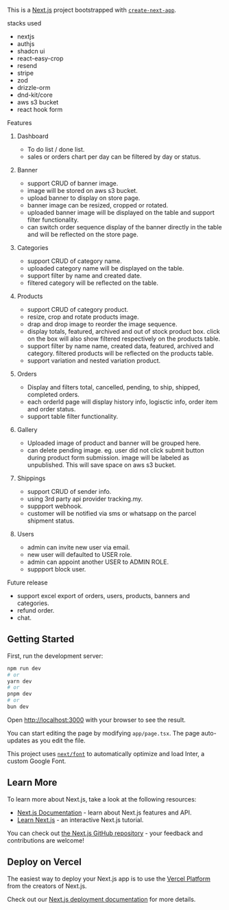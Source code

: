 This is a [Next.js](https://nextjs.org/) project bootstrapped with [`create-next-app`](https://github.com/vercel/next.js/tree/canary/packages/create-next-app).



stacks used
- nextjs
- authjs
- shadcn ui
- react-easy-crop
- resend
- stripe
- zod
- drizzle-orm
- dnd-kit/core
- aws s3 bucket
- react hook form

Features
1. Dashboard
   - To do list / done list.
   - sales or orders chart per day can be filtered by day or status.
     
2. Banner
   - support CRUD of banner image.
   - image will be stored on aws s3 bucket.
   - upload banner to display on store page.
   - banner image can be resized, cropped or rotated.
   - uploaded banner image will be displayed on the table and support filter functionality.
   - can switch order sequence display of the banner directly in the table and will be reflected on the store page.
  
4. Categories
   - support CRUD of category name.
   - uploaded category name will be displayed on the table.
   - support filter by name and created date.
   - filtered category will be reflected on the table.
     
5. Products
   - support CRUD of category product.
   - resize, crop and rotate products image.
   - drap and drop image to reorder the image sequence.
   - display totals, featured, archived and out of stock product box. click on the box will also show filtered respectively on the products table.
   - support filter by name name, created data, featured, archived and category. filtered products will be reflected on the products table.
   - support variation and nested variation product.

6. Orders
   - Display and filters total, cancelled, pending, to ship, shipped, completed orders.
   - each orderId page will display history info, logisctic info, order item and order status.
   - support table filter functionality.

7. Gallery
   - Uploaded image of product and banner will be grouped here.
   - can delete pending image. eg. user did not click submit button during product form submission. image will be labeled as unpublished. This will save space on aws s3 bucket.

8. Shippings
   - support CRUD of sender info.
   - using 3rd party api provider tracking.my.
   - suppport webhook.
   - customer will be notified via sms or whatsapp on the parcel shipment status.
  
9. Users
   - admin can invite new user via email.
   - new user will defaulted to USER role.
   - admin can appoint another USER to ADMIN ROLE.
   - suppport block user.
  
Future release
- support excel export of orders, users, products, banners and categories.
- refund order.
- chat.

## Getting Started

First, run the development server:

```bash
npm run dev
# or
yarn dev
# or
pnpm dev
# or
bun dev
```

Open [http://localhost:3000](http://localhost:3000) with your browser to see the result.

You can start editing the page by modifying `app/page.tsx`. The page auto-updates as you edit the file.

This project uses [`next/font`](https://nextjs.org/docs/basic-features/font-optimization) to automatically optimize and load Inter, a custom Google Font.

## Learn More

To learn more about Next.js, take a look at the following resources:

- [Next.js Documentation](https://nextjs.org/docs) - learn about Next.js features and API.
- [Learn Next.js](https://nextjs.org/learn) - an interactive Next.js tutorial.

You can check out [the Next.js GitHub repository](https://github.com/vercel/next.js/) - your feedback and contributions are welcome!

## Deploy on Vercel

The easiest way to deploy your Next.js app is to use the [Vercel Platform](https://vercel.com/new?utm_medium=default-template&filter=next.js&utm_source=create-next-app&utm_campaign=create-next-app-readme) from the creators of Next.js.

Check out our [Next.js deployment documentation](https://nextjs.org/docs/deployment) for more details.

  
